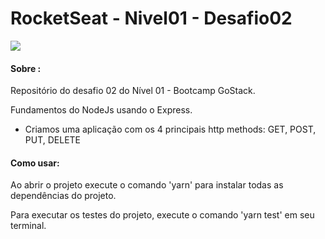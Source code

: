 # RocketSeat - Nivel01 - Desafio02

![](https://camo.githubusercontent.com/d25397e9df01fe7882dcc1cbc96bdf052ffd7d0c/68747470733a2f2f73746f726167652e676f6f676c65617069732e636f6d2f676f6c64656e2d77696e642f626f6f7463616d702d676f737461636b2f6865616465722d6465736166696f732e706e67)


#### Sobre :
Repositório do desafio 02 do Nível 01 - Bootcamp GoStack. 

Fundamentos do NodeJs usando o Express.
* Criamos uma aplicação com os 4 principais http methods: GET, POST, PUT, DELETE

#### Como usar:

Ao abrir o projeto execute o comando 'yarn' para instalar todas as dependências do projeto.

Para executar os testes do projeto, execute o comando 'yarn test' em seu terminal.
